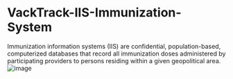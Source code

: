 # VackTrack-IIS-Immunization-System
Immunization information systems (IIS) are confidential, population-based, computerized databases that record all immunization doses administered by participating providers to persons residing within a given geopolitical area.
![image](https://user-images.githubusercontent.com/67471222/118348356-4b07e680-b567-11eb-93f6-9d7d95d3ea20.png)

